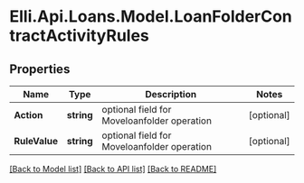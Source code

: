 # Elli.Api.Loans.Model.LoanFolderContractActivityRules
## Properties

Name | Type | Description | Notes
------------ | ------------- | ------------- | -------------
**Action** | **string** | optional field for Moveloanfolder operation | [optional] 
**RuleValue** | **string** | optional field for Moveloanfolder operation | [optional] 

[[Back to Model list]](../README.md#documentation-for-models) [[Back to API list]](../README.md#documentation-for-api-endpoints) [[Back to README]](../README.md)

